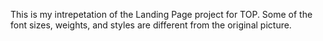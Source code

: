 This is my intrepetation of the Landing Page project for TOP.
Some of the font sizes, weights, and styles are different from the original picture.